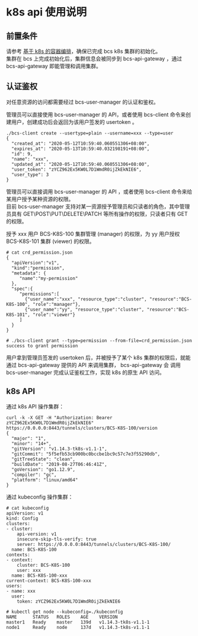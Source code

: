 # k8s api 使用说明

## 前置条件
请参考 [基于 k8s 的容器编排](../features/k8s/基于k8s的容器编排.md)，确保已完成 bcs k8s 集群的初始化。  
集群在 bcs 上完成初始化后，集群信息会被同步到 bcs-api-gateway ，通过 bcs-api-gateway 即能管理和调用集群。  

## 认证鉴权
对任意资源的访问都需要经过 bcs-user-manager 的认证和鉴权。  

管理员可以直接使用 bcs-user-manager 的 API，或者使用 bcs-client 命令来创建用户，创建成功后会返回为该用户签发的 usertoken 。  
```
./bcs-client create --usertype=plain --username=xxx --type=user
{
  "created_at": "2020-05-12T10:59:40.060551306+08:00",
  "expires_at": "2020-05-13T10:59:40.032198191+08:00",
  "id": 9,
  "name": "xxx",
  "updated_at": "2020-05-12T10:59:40.060551306+08:00",
  "user_token": "zYCZ962Ex5KW0L7D1WmdR0ijZkEkNIE6",
  "user_type": 3
}
```

管理员可以直接调用  bcs-user-manager 的 API ，或者使用 bcs-client 命令来给某用户授予某种资源的权限。  
目前 bcs-user-manager 支持对某一资源授予管理员和只读者的角色，其中管理员具有 GET\POST\PUT\DELETE\PATCH 等所有操作的权限，只读者只有 GET 的权限。  

授予 xxx 用户 BCS-K8S-100 集群管理 (manager) 的权限，为 yy 用户授权 BCS-K8S-101 集群 (viewer) 的权限。
```
# cat crd_permission.json
{
  "apiVersion":"v1",
  "kind":"permission",
  "metadata": {
     "name":"my-permission"
  },
  "spec":{
     "permissions":[
       {"user_name":"xxx", "resource_type":"cluster", "resource":"BCS-K8S-100", "role":"manager"},
       {"user_name":"yy", "resource_type":"cluster", "resource":"BCS-K8S-101", "role":"viewer"}
     ]
  }
}

# ./bcs-client grant --type=permission --from-file=crd_permission.json
success to grant permission
```


用户拿到管理员签发的 usertoken 后，并被授予了某个 k8s 集群的权限后，就能通过 bcs-api-gateway 提供的 API 来调用集群， bcs-api-gateway 会
调用 bcs-user-manager 完成认证鉴权工作，实现 k8s 的原生 API 访问。    

## k8s API

通过 k8s API 操作集群：  
```
curl -k -X GET -H "Authorization: Bearer zYCZ962Ex5KW0L7D1WmdR0ijZkEkNIE6" https://0.0.0.0:8443/tunnels/clusters/BCS-K8S-100/version
{
  "major": "1",
  "minor": "14+",
  "gitVersion": "v1.14.3-tk8s-v1.1-1",
  "gitCommit": "5f5efb53cb900bc0bccbe1bc9c57c7e3f55290db",
  "gitTreeState": "clean",
  "buildDate": "2019-08-27T06:46:41Z",
  "goVersion": "go1.12.9",
  "compiler": "gc",
  "platform": "linux/amd64"
}
```

通过 kubeconfig 操作集群：  
```
# cat kubeconfig
apiVersion: v1
kind: Config
clusters:
- cluster:
    api-version: v1
    insecure-skip-tls-verify: true
    server: https://0.0.0.0:8443/tunnels/clusters/BCS-K8S-100/
  name: BCS-K8S-100
contexts:
- context:
    cluster: BCS-K8S-100
    user: xxx
  name: BCS-K8S-100-xxx
current-context: BCS-K8S-100-xxx
users:
- name: xxx
  user:
    token: zYCZ962Ex5KW0L7D1WmdR0ijZkEkNIE6

# kubectl get node --kubeconfig=./kubeconfig
NAME      STATUS   ROLES    AGE    VERSION
master1   Ready    master   139d   v1.14.3-tk8s-v1.1-1
node1     Ready    node     137d   v1.14.3-tk8s-v1.1-1
```
